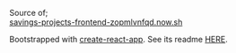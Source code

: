 Source of;\
[savings-projects-frontend-zopmlvnfqd.now.sh](https://savings-projects-frontend-zopmlvnfqd.now.sh)

Bootstrapped with [create-react-app](https://github.com/facebookincubator/create-react-app).
See its readme [HERE](https://github.com/eralpkaraduman/savings-projects-frontend/blob/master/README_CRA.md).
